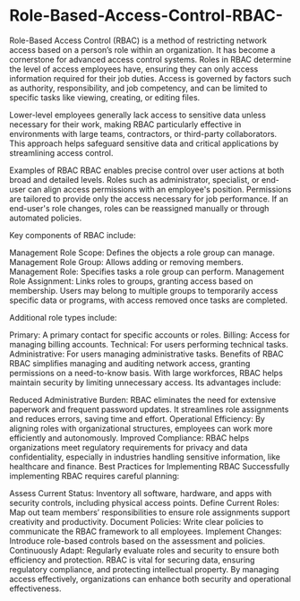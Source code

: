 # Role-Based-Access-Control-RBAC-
Role-Based Access Control (RBAC) is a method of restricting network access based on a person’s role within an organization. It has become a cornerstone for advanced access control systems. Roles in RBAC determine the level of access employees have, ensuring they can only access information required for their job duties. Access is governed by factors such as authority, responsibility, and job competency, and can be limited to specific tasks like viewing, creating, or editing files.

Lower-level employees generally lack access to sensitive data unless necessary for their work, making RBAC particularly effective in environments with large teams, contractors, or third-party collaborators. This approach helps safeguard sensitive data and critical applications by streamlining access control.

Examples of RBAC
RBAC enables precise control over user actions at both broad and detailed levels. Roles such as administrator, specialist, or end-user can align access permissions with an employee's position. Permissions are tailored to provide only the access necessary for job performance. If an end-user's role changes, roles can be reassigned manually or through automated policies.

Key components of RBAC include:

Management Role Scope: Defines the objects a role group can manage.
Management Role Group: Allows adding or removing members.
Management Role: Specifies tasks a role group can perform.
Management Role Assignment: Links roles to groups, granting access based on membership.
Users may belong to multiple groups to temporarily access specific data or programs, with access removed once tasks are completed.

Additional role types include:

Primary: A primary contact for specific accounts or roles.
Billing: Access for managing billing accounts.
Technical: For users performing technical tasks.
Administrative: For users managing administrative tasks.
Benefits of RBAC
RBAC simplifies managing and auditing network access, granting permissions on a need-to-know basis. With large workforces, RBAC helps maintain security by limiting unnecessary access. Its advantages include:

Reduced Administrative Burden: RBAC eliminates the need for extensive paperwork and frequent password updates. It streamlines role assignments and reduces errors, saving time and effort.
Operational Efficiency: By aligning roles with organizational structures, employees can work more efficiently and autonomously.
Improved Compliance: RBAC helps organizations meet regulatory requirements for privacy and data confidentiality, especially in industries handling sensitive information, like healthcare and finance.
Best Practices for Implementing RBAC
Successfully implementing RBAC requires careful planning:

Assess Current Status: Inventory all software, hardware, and apps with security controls, including physical access points.
Define Current Roles: Map out team members’ responsibilities to ensure role assignments support creativity and productivity.
Document Policies: Write clear policies to communicate the RBAC framework to all employees.
Implement Changes: Introduce role-based controls based on the assessment and policies.
Continuously Adapt: Regularly evaluate roles and security to ensure both efficiency and protection.
RBAC is vital for securing data, ensuring regulatory compliance, and protecting intellectual property. By managing access effectively, organizations can enhance both security and operational effectiveness.
